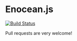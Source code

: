 # Enocean.js

[![Build Status](https://travis-ci.org/iUtvikler/Enocean.js.png?branch=rewrite)](https://travis-ci.org/iUtvikler/Enocean.js)

Pull requests are very welcome!
